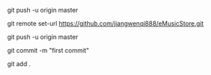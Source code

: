 git push -u origin master

git remote set-url https://github.com/jiangwenqi888/eMusicStore.git

git push -u origin master

git commit -m "first commit"

git add .